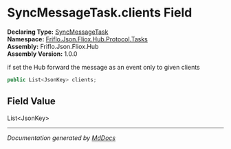 ﻿<!--  
  <auto-generated>   
    The contents of this file were generated by a tool.  
    Changes to this file may be list if the file is regenerated  
  </auto-generated>   
-->

# SyncMessageTask.clients Field

**Declaring Type:** [SyncMessageTask](../index.md)  
**Namespace:** [Friflo.Json.Fliox.Hub.Protocol.Tasks](../../index.md)  
**Assembly:** Friflo.Json.Fliox.Hub  
**Assembly Version:** 1.0.0

if set the Hub forward the message as an event only to given clients

```csharp
public List<JsonKey> clients;
```

## Field Value

List\<JsonKey\>

___

*Documentation generated by [MdDocs](https://github.com/ap0llo/mddocs)*
